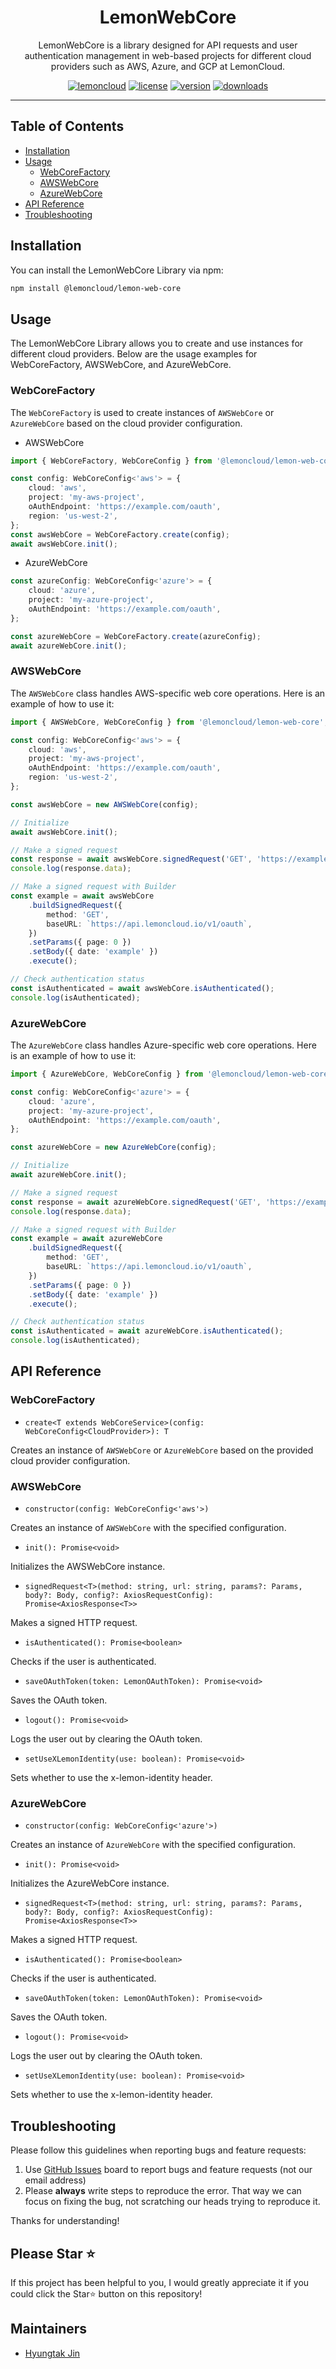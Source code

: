 <div align="center">
  <div>
    <h1 align="center">LemonWebCore</h1>
  </div>
  <p>
    LemonWebCore is a library designed for API requests and user authentication management in web-based projects for different cloud providers such as AWS, Azure, and GCP at LemonCloud.
  </p>
</div>

<div align="center" markdown="1">

[![lemoncloud](https://img.shields.io/badge/by-LEMONCLOUD-ED6F31?logo=github)](https://github.com/lemoncloud-io)
[![license](https://img.shields.io/badge/license-MIT-151515.svg?logo=data:image/svg+xml;base64,PHN2ZyB4bWxucz0iaHR0cDovL3d3dy53My5vcmcvMjAwMC9zdmciIGZpbGw9Im5vbmUiIHN0cm9rZT0iI0ZGRiIgdmlld0JveD0iMCAwIDI0IDI0Ij48cGF0aCBzdHJva2UtbGluZWNhcD0icm91bmQiIHN0cm9rZS1saW5lam9pbj0icm91bmQiIHN0cm9rZS13aWR0aD0iMiIgZD0ibTMgNiAzIDFtMCAwLTMgOWE1IDUgMCAwIDAgNi4wMDEgME02IDdsMyA5TTYgN2w2LTJtNiAyIDMtMW0tMyAxLTMgOWE1IDUgMCAwIDAgNi4wMDEgME0xOCA3bDMgOW0tMy05LTYtMm0wLTJ2Mm0wIDE2VjVtMCAxNkg5bTMgMGgzIi8+PC9zdmc+)](https://github.com/lemoncloud-io/lemon-web-core/blob/main/LICENSE)
[![version](https://img.shields.io/npm/v/@lemoncloud/lemon-web-core?logo=semanticrelease&label=release&color=C73659)](https://www.npmjs.com/package/@lemoncloud/lemon-web-core)
[![downloads](https://img.shields.io/npm/dt/@lemoncloud/lemon-web-core?color=A91D3A&logo=npm)](https://www.npmjs.com/package/@lemoncloud/lemon-web-core)

</div>

---

## Table of Contents

-   [Installation](#installation)
-   [Usage](#usage)
    -   [WebCoreFactory](#webcorefactory)
    -   [AWSWebCore](#awswebcore)
    -   [AzureWebCore](#azurewebcore)
-   [API Reference](#api-reference)
-   [Troubleshooting](#troubleshooting)

## Installation

You can install the LemonWebCore Library via npm:

```bash
npm install @lemoncloud/lemon-web-core
```

## Usage

The LemonWebCore Library allows you to create and use instances for different cloud providers. Below are the usage examples for WebCoreFactory, AWSWebCore, and AzureWebCore.

### WebCoreFactory

The `WebCoreFactory` is used to create instances of `AWSWebCore` or `AzureWebCore` based on the cloud provider configuration.

-   AWSWebCore

```typescript
import { WebCoreFactory, WebCoreConfig } from '@lemoncloud/lemon-web-core';

const config: WebCoreConfig<'aws'> = {
    cloud: 'aws',
    project: 'my-aws-project',
    oAuthEndpoint: 'https://example.com/oauth',
    region: 'us-west-2',
};
const awsWebCore = WebCoreFactory.create(config);
await awsWebCore.init();
```

-   AzureWebCore

```typescript
const azureConfig: WebCoreConfig<'azure'> = {
    cloud: 'azure',
    project: 'my-azure-project',
    oAuthEndpoint: 'https://example.com/oauth',
};

const azureWebCore = WebCoreFactory.create(azureConfig);
await azureWebCore.init();
```

### AWSWebCore

The `AWSWebCore` class handles AWS-specific web core operations. Here is an example of how to use it:

```typescript
import { AWSWebCore, WebCoreConfig } from '@lemoncloud/lemon-web-core';

const config: WebCoreConfig<'aws'> = {
    cloud: 'aws',
    project: 'my-aws-project',
    oAuthEndpoint: 'https://example.com/oauth',
    region: 'us-west-2',
};

const awsWebCore = new AWSWebCore(config);

// Initialize
await awsWebCore.init();

// Make a signed request
const response = await awsWebCore.signedRequest('GET', 'https://example.com/api/resource');
console.log(response.data);

// Make a signed request with Builder
const example = await awsWebCore
    .buildSignedRequest({
        method: 'GET',
        baseURL: `https://api.lemoncloud.io/v1/oauth`,
    })
    .setParams({ page: 0 })
    .setBody({ date: 'example' })
    .execute();

// Check authentication status
const isAuthenticated = await awsWebCore.isAuthenticated();
console.log(isAuthenticated);
```

### AzureWebCore

The `AzureWebCore` class handles Azure-specific web core operations. Here is an example of how to use it:

```typescript
import { AzureWebCore, WebCoreConfig } from '@lemoncloud/lemon-web-core';

const config: WebCoreConfig<'azure'> = {
    cloud: 'azure',
    project: 'my-azure-project',
    oAuthEndpoint: 'https://example.com/oauth',
};

const azureWebCore = new AzureWebCore(config);

// Initialize
await azureWebCore.init();

// Make a signed request
const response = await azureWebCore.signedRequest('GET', 'https://example.com/api/resource');
console.log(response.data);

// Make a signed request with Builder
const example = await azureWebCore
    .buildSignedRequest({
        method: 'GET',
        baseURL: `https://api.lemoncloud.io/v1/oauth`,
    })
    .setParams({ page: 0 })
    .setBody({ date: 'example' })
    .execute();

// Check authentication status
const isAuthenticated = await azureWebCore.isAuthenticated();
console.log(isAuthenticated);
```

## API Reference

### WebCoreFactory

-   `create<T extends WebCoreService>(config: WebCoreConfig<CloudProvider>): T`

Creates an instance of `AWSWebCore` or `AzureWebCore` based on the provided cloud provider configuration.

### AWSWebCore

-   `constructor(config: WebCoreConfig<'aws'>)`

Creates an instance of `AWSWebCore` with the specified configuration.

-   `init(): Promise<void>`

Initializes the AWSWebCore instance.

-   `signedRequest<T>(method: string, url: string, params?: Params, body?: Body, config?: AxiosRequestConfig): Promise<AxiosResponse<T>>`

Makes a signed HTTP request.

-   `isAuthenticated(): Promise<boolean>`

Checks if the user is authenticated.

-   `saveOAuthToken(token: LemonOAuthToken): Promise<void>`

Saves the OAuth token.

-   `logout(): Promise<void>`

Logs the user out by clearing the OAuth token.

-   `setUseXLemonIdentity(use: boolean): Promise<void>`

Sets whether to use the x-lemon-identity header.

### AzureWebCore

-   `constructor(config: WebCoreConfig<'azure'>)`

Creates an instance of `AzureWebCore` with the specified configuration.

-   `init(): Promise<void>`

Initializes the AzureWebCore instance.

-   `signedRequest<T>(method: string, url: string, params?: Params, body?: Body, config?: AxiosRequestConfig): Promise<AxiosResponse<T>>`

Makes a signed HTTP request.

-   `isAuthenticated(): Promise<boolean>`

Checks if the user is authenticated.

-   `saveOAuthToken(token: LemonOAuthToken): Promise<void>`

Saves the OAuth token.

-   `logout(): Promise<void>`

Logs the user out by clearing the OAuth token.

-   `setUseXLemonIdentity(use: boolean): Promise<void>`

Sets whether to use the x-lemon-identity header.

## Troubleshooting

Please follow this guidelines when reporting bugs and feature requests:

1. Use [GitHub Issues](https://github.com/lemoncloud-io/lemon-web-core/issues) board to report bugs and feature requests (not our email address)
2. Please **always** write steps to reproduce the error. That way we can focus on fixing the bug, not scratching our heads trying to reproduce it.

Thanks for understanding!

## Please Star ⭐️

If this project has been helpful to you, I would greatly appreciate it if you could click the Star⭐️ button on this repository!

## Maintainers

-   [Hyungtak Jin](https://github.com/louis-lemon)
